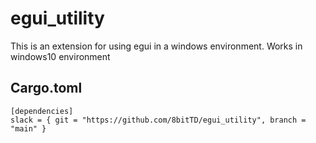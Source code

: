 # egui_utility
This is an extension for using egui in a windows environment. 
Works in windows10 environment
## Cargo.toml
```
[dependencies]
slack = { git = "https://github.com/8bitTD/egui_utility", branch = "main" }
```
